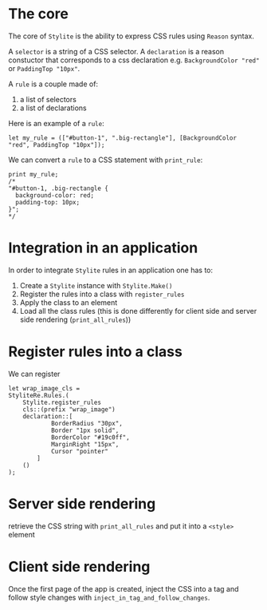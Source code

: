 # The core

The core of `Stylite` is the ability to express CSS rules using `Reason` syntax.

A `selector` is a string of a CSS selector.
A `declaration` is a reason constuctor that corresponds to a css declaration e.g. `BackgroundColor "red"` or `PaddingTop "10px"`.

A `rule` is a couple made of:
1. a list of selectors
2. a list of declarations

Here is an example of a `rule`:
```reason
let my_rule = (["#button-1", ".big-rectangle"], [BackgroundColor "red", PaddingTop "10px"]);
```

We can convert a `rule` to a CSS statement with `print_rule`:
```reason
print my_rule;
/*
"#button-1, .big-rectangle {
  background-color: red;
  padding-top: 10px;
}";
*/
```

# Integration in an application

In order to integrate `Stylite` rules in an application one has to:
1. Create a `Stylite` instance with `Stylite.Make()`
2. Register the rules into a class with `register_rules`
3. Apply the class to an element
4. Load all the class rules (this is done differently for client side and server side rendering (`print_all_rules`))

# Register rules into a class

We can register 
```reason
let wrap_image_cls =
StyliteRe.Rules.(
    Stylite.register_rules
    cls::(prefix "wrap_image")
    declaration::[
            BorderRadius "30px",
            Border "1px solid",
            BorderColor "#19c0ff",
            MarginRight "15px",
            Cursor "pointer"
        ]
    ()
);
```

# Server side rendering

retrieve the CSS string with `print_all_rules` and put it into a `<style>` element

# Client side rendering

Once the first page of the app is created, inject the CSS into a tag and follow style changes with `inject_in_tag_and_follow_changes`.